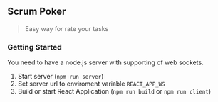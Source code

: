 ## Scrum Poker

> Easy way for rate your tasks

### Getting Started

You need to have a node.js server with supporting of web sockets.

1) Start server (`npm run server`)
2) Set server url to enviroment variable `REACT_APP_WS`
3) Build or start React Application (`npm run build` or `npm run client`)